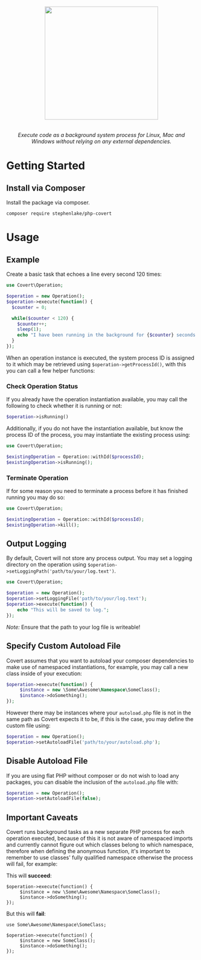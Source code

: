 <h6 align="center">
    <img src="https://raw.githubusercontent.com/stephenlake/php-covert/master/docs/assets/php-covert-banner.png?v=2" width="300"/>
</h6>

<h6 align="center">
    Execute code as a background system process for Linux, Mac and Windows without relying on any external dependencies.
</h6>

# Getting Started

## Install via Composer

Install the package via composer.

    composer require stephenlake/php-covert

# Usage

## Example

Create a basic task that echoes a line every second 120 times:

```php
use Covert\Operation;

$operation = new Operation();
$operation->execute(function() {
  $counter = 0;

  while($counter < 120) {
    $counter++;
    sleep(1);
    echo "I have been running in the background for {$counter} seconds!".PHP_EOL;
  }
});
```

When an operation instance is executed, the system process ID is assigned to it which may be retrieved using `$operation->getProcessId()`, with this you can call a few helper functions:

### Check Operation Status

If you already have the operation instantiation available, you may call the following to check whether it is running or not:

```php
$operation->isRunning()
```

Additionally, if you do not have the instantiation available, but know the process ID of the process, you may instantiate the existing process using:

```php
use Covert\Operation;

$existingOperation = Operation::withId($processId);
$existingOperation->isRunning();
```

### Terminate Operation

If for some reason you need to terminate a process before it has finished running you may do so:

```php
use Covert\Operation;

$existingOperation = Operation::withId($processId);
$existingOperation->kill();
```

## Output Logging

By default, Covert will not store any process output. You may set a logging directory on the operation using `$operation->setLoggingPath('path/to/your/log.text')`.

```php
use Covert\Operation;

$operation = new Operation();
$operation->setLoggingFile('path/to/your/log.text');
$operation->execute(function() {
    echo "This will be saved to log.";
});
```

_Note:_ Ensure that the path to your log file is writeable!

## Specify Custom Autoload File

Covert assumes that you want to autoload your composer dependencies to make use of namespaced instantiations, for example, you may call a new class inside of your execution:
```php
$operation->execute(function() {
     $instance = new \Some\Awesome\Namespace\SomeClass();
     $instance->doSomething();
});
```
However there may be instances where your `autoload.php` file is not in the same path as Covert expects it to be, if this is the case, you may define the custom file using:
```php
$operation = new Operation();
$operation->setAutoloadFile('path/to/your/autoload.php');
```

## Disable Autoload File
If you are using flat PHP without composer or do not wish to load any packages, you can disable the inclusion of the `autoload.php` file with:
```php
$operation = new Operation();
$operation->setAutoloadFile(false);
```

## Important Caveats

Covert runs background tasks as a new separate PHP process for each operation executed, because of this it is not aware of namespaced imports and currently cannot figure out which classes belong to which namespace, therefore when defining the anonymous function, it's important to remember to use classes' fully qualified namespace otherwise the process will fail, for example:

This will **succeed**:

    $operation->execute(function() {
         $instance = new \Some\Awesome\Namespace\SomeClass();
         $instance->doSomething();
    });

But this will **fail**:

    use Some\Awesome\Namespace\SomeClass;

    $operation->execute(function() {
         $instance = new SomeClass();
         $instance->doSomething();
    });
